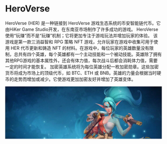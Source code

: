 # HeroVerse

HeroVerse (HER) 是一种链接到 HeroVerse 游戏生态系统的币安智能链代币。它由HiKer Game Studio开发，在东南亚市场制作了许多成功的游戏。 HeroVerse 使用“玩赚”而不是“玩赚”机制；它将更加专注于游戏玩法并增加玩家的体验。
该游戏是第一款三消益智和 RPG 策略 NFT 游戏，允许玩家在游戏中收集可用于使用 HER 代币更新和铸造 NFT 的材料。在游戏中，每位玩家的英雄数量没有限制，总共有四个英雄，每个英雄都有一个主动技能和一个被动技能。英雄除了拥有其他RPG游戏的基本属性外，还会有体力值，每次战斗后都会消耗体力值，需要一定的时间才能恢复。
加密英雄系统将为每位英雄分配一枚加密勋章。这些加密货币将成为市场上的顶级代币，如 BTC、ETH 或 BNB。英雄的力量会根据当时硬币的走势而增加或减少。它使游戏更加加密友好并增加了英雄变体。

![1080x360](1080x360.jpg)
